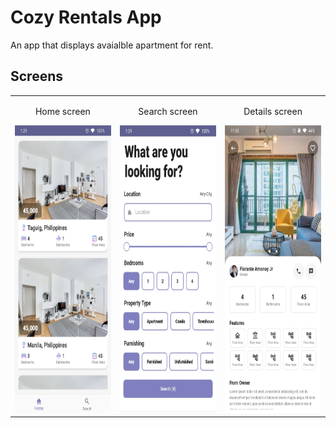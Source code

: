 # Cozy Rentals App

An app that displays avaialble apartment for rent.

## Screens

<table>
    <tr>
        <td>
            <p style="text-align:center;">Home screen</p>
            <img width="250px" height="460px" src="https://github.com/amonoyflow/cozy/blob/master/assets/markdown/cozy_home.jpg">
        </td>
        <td>
            <p style="text-align:center;">Search screen</p>
            <img width="250px" height="460px" src="https://github.com/amonoyflow/cozy/blob/master/assets/markdown/cozy_search.jpg">
        </td>
        <td>
            <p style="text-align:center;">Details screen</p>
            <img width="250px" height="460px" src="https://github.com/amonoyflow/cozy/blob/master/assets/markdown/cozy_details.jpg">
        </td>
    </tr>
</table>
